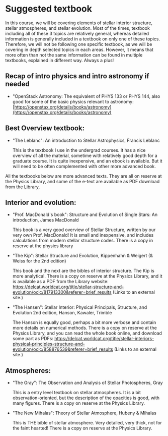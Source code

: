 # Suggested textbook

In this course, we will be covering elements of stellar interior structure, stellar atmospheres, and stellar evolution. Most of the times, textbook including all of these 3 topics are relatively general, whereas detailed information is generally included in a textbook on only one of these topics. Therefore, we will not be following one specific textbook, as we will be covering in depth selected topics in each areas. However, it means that more often than not the same information can be found in multiple textbooks, explained in different way. Always a plus!

 
## Recap of intro physics and intro astronomy if needed

* "OpenStack Astronomy: The equivalent of PHYS 133 or PHYS 144, also good for some of the basic physics relevant to astronomy: [https://openstax.org/details/books/astronomy](https://openstax.org/details/books/astronomy)

## Best Overview textbook:

* "The Leblanc": An introduction to Stellar Astrophysics, Francis Leblanc

	This is the textbook I use in the undergrad courses. It has a nice overview of all the material, sometime with relatively good depth for a graduate course. It is quite inexpensive, and an ebook is available. But it will need to be often complemented with other more advanced book. 

 

All the textbooks below are more advanced texts. They are all on reserve at the Physics Library, and some of the e-text are available as PDF download from the Library,

 

## Interior and evolution:

* "Prof. MacDonald's book": Structure and Evolution of Single Stars: An introduction, James MacDonald 

	This book is a very good overview of Stellar Structure, written by our very own Prof. MacDonald! It is small and inexpensive, and includes calculations from modern stellar structure codes. There is a copy in reserve at the physics library

* "The Kip": Stellar Structure and Evolution, Kippenhahn & Weigert (& Weiss for the 2nd edition) 

	This book and the next are the bibles of interior structure. The Kip is more analytical.
There is a copy on reserve at the Physics Library, and it is available as a PDF from the Library website: https://delcat.worldcat.org/title/stellar-structure-and-evolution/oclc/817913300&referer=brief_results (Links to an external site.)

* "The Hansen": Stellar Interior: Physical Principals, Structure, and Evolution 2nd edition, Hanson, Kawaler, Trimble

	The Hanson is equally good, perhaps a bit more verbose and contain more details on numerical methods. 
There is a copy on reserve at the Physics Library, and you can read the whole book online, and download some part as PDFs: https://delcat.worldcat.org/title/stellar-interiors-physical-principles-structure-and-evolution/oclc/858876539&referer=brief_results (Links to an external site.)

## Atmospheres:

* "The Gray": The Observation and Analysis of Stellar Photospheres, Gray

	This is a entry level textbook on stellar atmospheres. It is a bit observation-oriented, but the description of the opacities is good, with many figures. 
There is a copy on reserve at the Physics Library.

* "The New Mihalas": Theory of Stellar Atmosphere, Hubeny & Mihalas

	This is THE bible of stellar atmosphere. Very detailed, very thick, not for the faint hearted!
There is a copy on reserve at the Physics Library.

 
